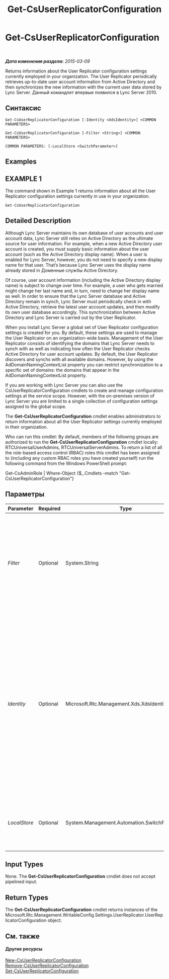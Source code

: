 ﻿---
title: Get-CsUserReplicatorConfiguration
TOCTitle: Get-CsUserReplicatorConfiguration
ms:assetid: 7318ae92-e07b-4817-9ec1-be9c7f35aa26
ms:mtpsurl: https://technet.microsoft.com/ru-ru/library/Gg398548(v=OCS.15)
ms:contentKeyID: 49310160
ms.date: 05/19/2016
mtps_version: v=OCS.15
ms.translationtype: HT
---

# Get-CsUserReplicatorConfiguration

 

_**Дата изменения раздела:** 2015-03-09_

Returns information about the User Replicator configuration settings currently employed in your organization. The User Replicator periodically retrieves up-to-date user account information from Active Directory and then synchronizes the new information with the current user data stored by Lync Server. Данный командлет впервые появился в Lync Server 2010.

## Синтаксис

    Get-CsUserReplicatorConfiguration [-Identity <XdsIdentity>] <COMMON PARAMETERS>

    Get-CsUserReplicatorConfiguration [-Filter <String>] <COMMON PARAMETERS>

    COMMON PARAMETERS: [-LocalStore <SwitchParameter>]

## Examples

## EXAMPLE 1

The command shown in Example 1 returns information about all the User Replicator configuration settings currently in use in your organization.

    Get-CsUserReplicatorConfiguration

## Detailed Description

Although Lync Server maintains its own database of user accounts and user account data, Lync Server still relies on Active Directory as the ultimate source for user information. For example, when a new Active Directory user account is created, you must supply basic information about the user account (such as the Active Directory display name). When a user is enabled for Lync Server, however, you do not need to specify a new display name for that user. That’s because Lync Server uses the display name already stored in Доменные службы Active Directory.

Of course, user account information (including the Active Directory display name) is subject to change over time. For example, a user who gets married might change her last name and, in turn, need to change her display name as well. In order to ensure that the Lync Server database and Active Directory remain in synch, Lync Server must periodically check in with Active Directory, retrieve the latest user account updates, and then modify its own user database accordingly. This synchronization between Active Directory and Lync Server is carried out by the User Replicator.

When you install Lync Server a global set of User Replicator configuration settings is created for you. By default, these settings are used to manage the User Replicator on an organization-wide basis. Management of the User Replicator consists of identifying the domains that Lync Server needs to synch with as well as indicating how often the User Replicator checks Active Directory for user account updates. By default, the User Replicator discovers and synchs with all available domains. However, by using the AdDomainNamingContextList property you can restrict synchronization to a specific set of domains: the domains that appear in the AdDomainNamingContextList property.

If you are working with Lync Server you can also use the CsUserReplicatorConfiguration cmdlets to create and manage configuration settings at the service scope. However, with the on-premises version of Lync Server you are limited to a single collection of configuration settings assigned to the global scope.

The **Get-CsUserReplicatorConfiguration** cmdlet enables administrators to return information about all the User Replicator settings currently employed in their organization.

Who can run this cmdlet: By default, members of the following groups are authorized to run the **Get-CsUserReplicatorConfiguration** cmdlet locally: RTCUniversalUserAdmins, RTCUniversalServerAdmins. To return a list of all the role-based access control (RBAC) roles this cmdlet has been assigned to (including any custom RBAC roles you have created yourself) run the following command from the Windows PowerShell prompt:

Get-CsAdminRole | Where-Object {$\_.Cmdlets –match "Get-CsUserReplicatorConfiguration"}

## Параметры


<table>
<colgroup>
<col style="width: 25%" />
<col style="width: 25%" />
<col style="width: 25%" />
<col style="width: 25%" />
</colgroup>
<thead>
<tr class="header">
<th>Parameter</th>
<th>Required</th>
<th>Type</th>
<th>Description</th>
</tr>
</thead>
<tbody>
<tr class="odd">
<td><p><em>Filter</em></p></td>
<td><p>Optional</p></td>
<td><p>System.String</p></td>
<td><p>Enables you to use wildcards when specifying the collection (or collections) of User Replicator configuration settings to be returned. For example, this command returns all the settings configured at the service scope: -Filter &quot;service:*&quot;.</p></td>
</tr>
<tr class="even">
<td><p><em>Identity</em></p></td>
<td><p>Optional</p></td>
<td><p>Microsoft.Rtc.Management.Xds.XdsIdentity</p></td>
<td><p>Unique identifier of the User Replicator configuration settings to be returned. To return settings at the service scope, use syntax similar to this: -Identity &quot;service:Registrar:atl-cs-001.litwareinc.com&quot;. (Note that service scope settings are available only if you are running Lync Online). To return the global settings, use this syntax: -Identity global. If this parameter is not specified then all the User Replicator configurations settings currently in use in your organization will be returned.</p></td>
</tr>
<tr class="odd">
<td><p><em>LocalStore</em></p></td>
<td><p>Optional</p></td>
<td><p>System.Management.Automation.SwitchParameter</p></td>
<td><p>Retrieves the User Replicator configuration data from the local replica of the управления rather than from the управления itself.</p></td>
</tr>
</tbody>
</table>


## Input Types

None. The **Get-CsUserReplicatorConfiguration** cmdlet does not accept pipelined input.

## Return Types

The **Get-CsUserReplicatorConfiguration** cmdlet returns instances of the Microsoft.Rtc.Management.WritableConfig.Settings.UserReplicator.UserReplicatorConfiguration object.

## См. также

#### Другие ресурсы

[New-CsUserReplicatorConfiguration](new-csuserreplicatorconfiguration.md)  
[Remove-CsUserReplicatorConfiguration](remove-csuserreplicatorconfiguration.md)  
[Set-CsUserReplicatorConfiguration](set-csuserreplicatorconfiguration.md)


